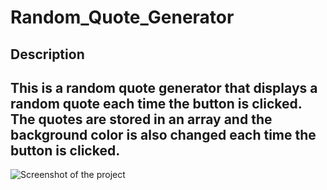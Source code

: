 # Random_Quote_Generator

## Description

## This is a random quote generator that displays a random quote each time the button is clicked. The quotes are stored in an array and the background color is also changed each time the button is clicked.

![Screenshot of the project](random_quote_generator.png)

